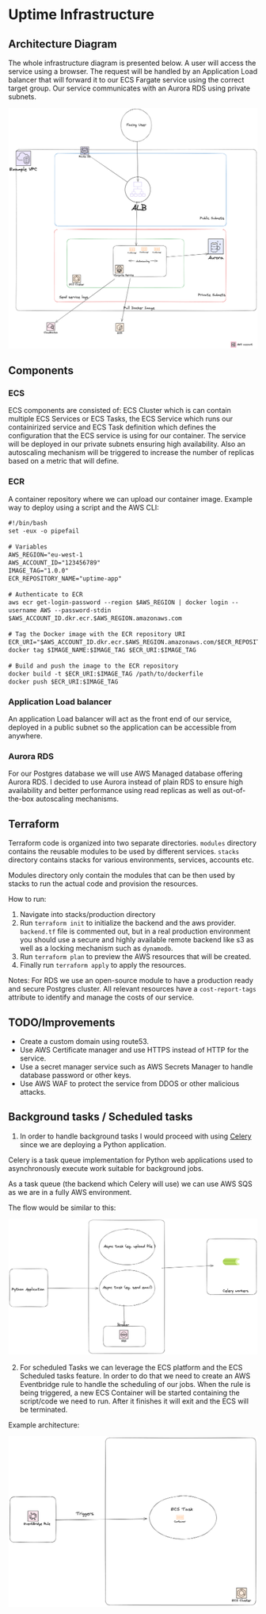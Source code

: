 # Uptime Infrastructure

## Architecture Diagram
The whole infrastructure diagram is presented below. A user will access the service using a browser.
The request will be handled by an Application Load balancer that will forward it to our ECS Fargate service
using the correct target group. Our service communicates with an Aurora RDS using private subnets.

![Uptime Infrastructure Diagram](docs/uptime-diagram.png "Uptime Infrastructure Diagram")


## Components
### ECS
ECS components are consisted of: ECS Cluster which is can contain multiple ECS Services or ECS Tasks,
the ECS Service which runs our containirized service and ECS Task definition which defines the configuration
that the ECS service is using for our container. The service will be deployed in our private subnets ensuring high availability.
Also an autoscaling mechanism will be triggered to increase the number of replicas based on a metric that will define.

### ECR
A container repository where we can upload our container image.
Example way to deploy using a script and the AWS CLI:

```
#!/bin/bash
set -eux -o pipefail

# Variables
AWS_REGION="eu-west-1
AWS_ACCOUNT_ID="123456789"
IMAGE_TAG="1.0.0"
ECR_REPOSITORY_NAME="uptime-app"

# Authenticate to ECR
aws ecr get-login-password --region $AWS_REGION | docker login --username AWS --password-stdin $AWS_ACCOUNT_ID.dkr.ecr.$AWS_REGION.amazonaws.com

# Tag the Docker image with the ECR repository URI
ECR_URI="$AWS_ACCOUNT_ID.dkr.ecr.$AWS_REGION.amazonaws.com/$ECR_REPOSITORY_NAME"
docker tag $IMAGE_NAME:$IMAGE_TAG $ECR_URI:$IMAGE_TAG

# Build and push the image to the ECR repository
docker build -t $ECR_URI:$IMAGE_TAG /path/to/dockerfile
docker push $ECR_URI:$IMAGE_TAG
```

### Application Load balancer
An application Load balancer will act as the front end of our service, deployed in a public subnet so the application
can be accessible from anywhere.

### Aurora RDS
For our Postgres database we will use AWS Managed database offering Aurora RDS. I decided to use Aurora instead of plain RDS
to ensure high availability and better performance using read replicas as well as out-of-the-box autoscaling mechanisms.

## Terraform
Terraform code is organized into two separate directories.
`modules` directory contains the reusable modules to be used by different services.
`stacks` directory contains stacks for various environments, services, accounts etc.

Modules directory only contain the modules that can be then used by stacks to run the actual code and provision the resources.

How to run:
1. Navigate into stacks/production directory
2. Run `terraform init` to initialize the backend and the aws provider. `backend.tf` file is commented out, but in a real
production environment you should use a secure and highly available remote backend like s3 as well as a locking mechanism such as `dynamodb`.
3. Run `terraform plan` to preview the AWS resources that will be created.
4. Finally run `terraform apply` to apply the resources.

Notes: For RDS we use an open-source module to have a production ready and secure Postgres cluster.
All relevant resources have a `cost-report-tags` attribute to identify and manage the costs of our service.

## TODO/Improvements
- Create a custom domain using route53.
- Use AWS Certificate manager and use HTTPS instead of HTTP for the service.
- Use a secret manager service such as AWS Secrets Manager to handle database password or other keys.
- Use AWS WAF to protect the service from DDOS or other malicious attacks.


## Background tasks / Scheduled tasks
1. In order to handle background tasks I would proceed with using [Celery](https://github.com/celery/celery) since we are deploying a Python application.

Celery is a task queue implementation for Python web applications used to asynchronously execute work suitable for background jobs.

As a task queue (the backend which Celery will use) we can use AWS SQS as we are in a fully AWS environment.

The flow would be similar to this:

![Background Tasks](docs/background-tasks.png "Background Tasks")


2. For scheduled Tasks we can leverage the ECS platform and the ECS Scheduled tasks feature. In order to do that we need to create an AWS Eventbridge rule to handle the scheduling of our jobs.
When the rule is being triggered, a new ECS Container will be started containing the script/code we need to run. After it finishes it will exit and the ECS will be terminated.

Example architecture:

![Scheduled Tasks](docs/scheduled-tasks.png "Scheduled Tasks")
